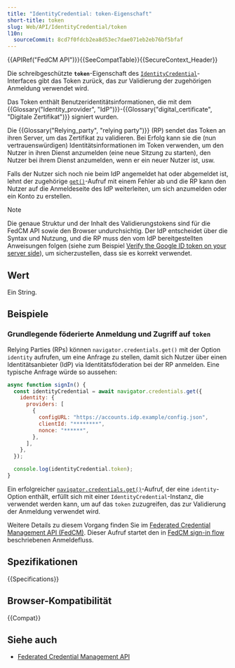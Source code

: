 ```yaml
---
title: "IdentityCredential: token-Eigenschaft"
short-title: token
slug: Web/API/IdentityCredential/token
l10n:
  sourceCommit: 8cd7f0fdcb2ea8d53ec7dae071eb2eb76bf5bfaf
---
```


{{APIRef("FedCM API")}}{{SeeCompatTable}}{{SecureContext_Header}}

Die schreibgeschützte **`token`**-Eigenschaft des [`IdentityCredential`](/de/docs/Web/API/IdentityCredential)-Interfaces gibt das Token zurück, das zur Validierung der zugehörigen Anmeldung verwendet wird.

Das Token enthält Benutzeridentitätsinformationen, die mit dem {{Glossary("Identity_provider", "IdP")}}-{{Glossary("digital_certificate", "Digitale Zertifikat")}} signiert wurden.

Die {{Glossary("Relying_party", "relying party")}} (RP) sendet das Token an ihren Server, um das Zertifikat zu validieren. Bei Erfolg kann sie die (nun vertrauenswürdigen) Identitätsinformationen im Token verwenden, um den Nutzer in ihren Dienst anzumelden (eine neue Sitzung zu starten), den Nutzer bei ihrem Dienst anzumelden, wenn er ein neuer Nutzer ist, usw.

Falls der Nutzer sich noch nie beim IdP angemeldet hat oder abgemeldet ist, lehnt der zugehörige [`get()`](/de/docs/Web/API/CredentialsContainer/get)-Aufruf mit einem Fehler ab und die RP kann den Nutzer auf die Anmeldeseite des IdP weiterleiten, um sich anzumelden oder ein Konto zu erstellen.

> [!NOTE]
> Die genaue Struktur und der Inhalt des Validierungstokens sind für die FedCM API sowie den Browser undurchsichtig. Der IdP entscheidet über die Syntax und Nutzung, und die RP muss den vom IdP bereitgestellten Anweisungen folgen (siehe zum Beispiel [Verify the Google ID token on your server side](https://developers.google.com/identity/gsi/web/guides/verify-google-id-token)), um sicherzustellen, dass sie es korrekt verwendet.

## Wert

Ein String.

## Beispiele

### Grundlegende föderierte Anmeldung und Zugriff auf `token`

Relying Parties (RPs) können `navigator.credentials.get()` mit der Option `identity` aufrufen, um eine Anfrage zu stellen, damit sich Nutzer über einen Identitätsanbieter (IdP) via Identitätsföderation bei der RP anmelden. Eine typische Anfrage würde so aussehen:

```js
async function signIn() {
  const identityCredential = await navigator.credentials.get({
    identity: {
      providers: [
        {
          configURL: "https://accounts.idp.example/config.json",
          clientId: "********",
          nonce: "******",
        },
      ],
    },
  });

  console.log(identityCredential.token);
}
```

Ein erfolgreicher [`navigator.credentials.get()`](/de/docs/Web/API/CredentialsContainer/get)-Aufruf, der eine `identity`-Option enthält, erfüllt sich mit einer `IdentityCredential`-Instanz, die verwendet werden kann, um auf das `token` zuzugreifen, das zur Validierung der Anmeldung verwendet wird.

Weitere Details zu diesem Vorgang finden Sie im [Federated Credential Management API (FedCM)](/de/docs/Web/API/FedCM_API). Dieser Aufruf startet den in [FedCM sign-in flow](/de/docs/Web/API/FedCM_API/RP_sign-in#fedcm_sign-in_flow) beschriebenen Anmeldefluss.

## Spezifikationen

{{Specifications}}

## Browser-Kompatibilität

{{Compat}}

## Siehe auch

- [Federated Credential Management API](https://privacysandbox.google.com/cookies/fedcm)
